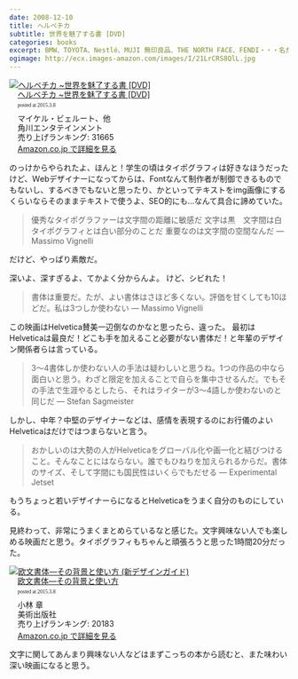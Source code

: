 ```yaml
---
date: 2008-12-10
title: ヘルベチカ
subtitle: 世界を魅了する書 [DVD]
categories: books
excerpt: BMW、TOYOTA、Nestlé、MUJI 無印良品、THE NORTH FACE、FENDI・・・名だたる大企業がロゴに選んだ!世界中で最も愛されている書体の謎に迫る秀逸なドキュメンタリー!
ogimage: http://ecx.images-amazon.com/images/I/21LrCRS8QlL.jpg
---
```


<div class="azlink-box"><div class="azlink-image" style="float:left"><a href="http://www.amazon.co.jp/exec/obidos/ASIN/B001DCSBYG/warikiru-22/" name="azlinklink" target="_blank"><img src="http://ecx.images-amazon.com/images/I/21LrCRS8QlL._SL160_.jpg" alt="ヘルベチカ ~世界を魅了する書 [DVD]" style="border:none" /></a></div><div class="azlink-info" style="float:left;margin-left:15px;line-height:120%"><div class="azlink-name" style="margin-bottom:10px;line-height:120%"><a href="http://www.amazon.co.jp/exec/obidos/ASIN/B001DCSBYG/warikiru-22/" name="azlinklink" target="_blank">ヘルベチカ ~世界を魅了する書 [DVD]</a><div class="azlink-powered-date" style="font-size:7pt;margin-top:5px;font-family:verdana;line-height:120%">posted at 2015.3.8</div></div><div class="azlink-detail">マイケル・ビェルート、他<br />角川エンタテインメント<br />売り上げランキング: 31665<br /></div><div class="azlink-link" style="margin-top:5px"><a href="http://www.amazon.co.jp/exec/obidos/ASIN/B001DCSBYG/warikiru-22/" target="_blank">Amazon.co.jp で詳細を見る</a></div></div><div class="azlink-footer" style="clear:left"></div></div>

のっけからやられたよ、ほんと！学生の頃はタイポグラフィは好きなほうだったけど、Ｗebデザイナーになってからは、Fontなんて制作者が制御できるものでもないし、するべきでもないと思ったり、かといってテキストをimg画像にするくらいならそのままテキストで使うよ、SEO的にも...なんて具合に諦めていた。

> 優秀なタイポグラファーは文字間の距離に敏感だ 文字は黒　文字間は白 タイポグラフィとは白い部分のことだ 重要なのは文字間の空間なんだ ― Massimo Vignelli

だけど、やっぱり素敵だ。

深いよ、深すぎるよ、てかよく分からんよ。 けど、シビれた！

> 書体は重要だ。たが、よい書体はさほど多くない。評価を甘くしても10ほどだ。私は3つしか使わない ― Massimo Vignelli

この映画はHelvetica賛美一辺倒なのかなと思ったら、違った。 最初はHelveticaは最良だ！どこも手を加えること必要がない書体だ！と年輩のデザイン関係者らは言っている。

> 3〜4書体しか使わない人の手法は疑わしいと思うね。1つの作品の中なら面白いと思う。わざと限定を加えることで自らを集中させるんだ。でもその手法で生涯やるとしたら、それはライターが3〜4語しか使わないのと同じだ ― Stefan Sagmeister

しかし、中年？中堅のデザイナーなどは、感情を表現するのにお行儀のよいHelveticaはだけではつまらないと言う。

> おかしいのは大勢の人がHelveticaをグローバル化や画一化と結びつけること。そんなことにはならない。誰でもひねりを加えられるからだ。書体のサイズ、そして字間にも国民性はいくらでもだせる ― Experimental Jetset

もうちょっと若いデザイナーらになるとHelveticaをうまく自分のものにしている。

見終わって、非常にうまくまとめらているなと感じた。文字興味ない人でも楽しめる映画だと思う。タイポグラフィもちゃんと頑張ろうと思った1時間20分だった。

<div class="azlink-box"><div class="azlink-image" style="float:left"><a href="http://www.amazon.co.jp/exec/obidos/ASIN/4568502772/warikiru-22/" name="azlinklink" target="_blank"><img src="http://ecx.images-amazon.com/images/I/41OKbfK2WQL._SL160_.jpg" alt="欧文書体―その背景と使い方 (新デザインガイド)" style="border:none" /></a></div><div class="azlink-info" style="float:left;margin-left:15px;line-height:120%"><div class="azlink-name" style="margin-bottom:10px;line-height:120%"><a href="http://www.amazon.co.jp/exec/obidos/ASIN/4568502772/warikiru-22/" name="azlinklink" target="_blank">欧文書体―その背景と使い方</a><div class="azlink-powered-date" style="font-size:7pt;margin-top:5px;font-family:verdana;line-height:120%">posted at 2015.3.8</div></div><div class="azlink-detail">小林 章<br />美術出版社<br />売り上げランキング: 20183<br /></div><div class="azlink-link" style="margin-top:5px"><a href="http://www.amazon.co.jp/exec/obidos/ASIN/4568502772/warikiru-22/" target="_blank">Amazon.co.jp で詳細を見る</a></div></div><div class="azlink-footer" style="clear:left"></div></div>

文字に関してあんまり興味ない人などはまずこっちの本から読むと、また味わい深い映画になると思う。